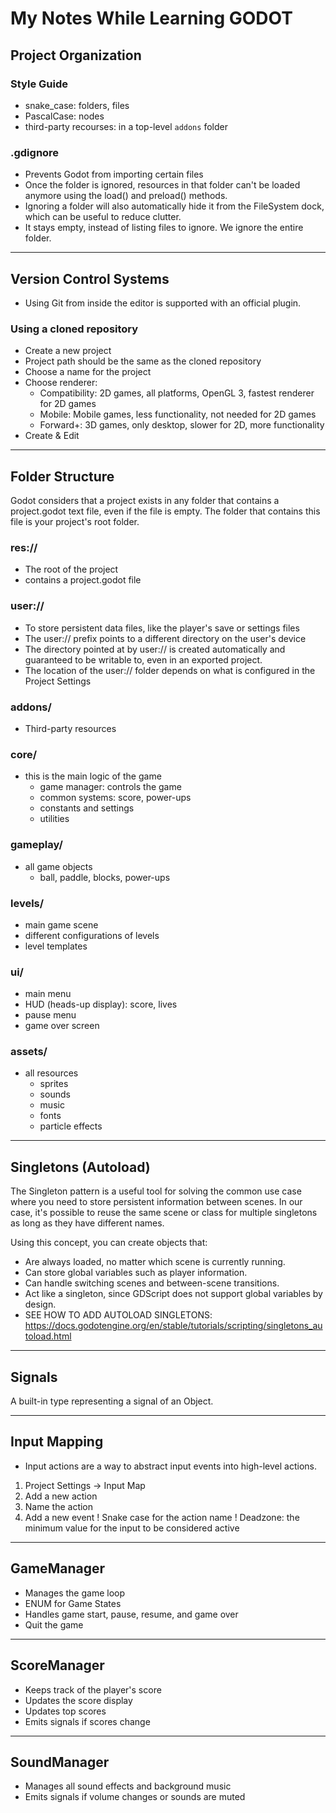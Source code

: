 # My Notes While Learning GODOT

## Project Organization

### Style Guide
- snake_case: folders, files
- PascalCase: nodes
- third-party recourses: in a top-level `addons` folder

### .gdignore
- Prevents Godot from importing certain files
- Once the folder is ignored, resources in that folder can't be loaded anymore using the load() and preload() methods. 
- Ignoring a folder will also automatically hide it from the FileSystem dock, which can be useful to reduce clutter.
- It stays empty, instead of listing files to ignore. We ignore the entire folder.

---

## Version Control Systems

- Using Git from inside the editor is supported with an official plugin.

### Using a cloned repository
- Create a new project
- Project path should be the same as the cloned repository
- Choose a name for the project
- Choose renderer:
  - Compatibility: 2D games, all platforms, OpenGL 3, fastest renderer for 2D games
  - Mobile: Mobile games, less functionality, not needed for 2D games
  - Forward+: 3D games, only desktop, slower for 2D, more functionality
- Create & Edit

---

## Folder Structure
Godot considers that a project exists in any folder that contains a project.godot text file, even if the file is empty. The folder that contains this file is your project's root folder.

### res://
- The root of the project
- contains a project.godot file

### user://
- To store persistent data files, like the player's save or settings files
- The user:// prefix points to a different directory on the user's device
- The directory pointed at by user:// is created automatically and guaranteed to be writable to, even in an exported project.
- The location of the user:// folder depends on what is configured in the Project Settings

### addons/
- Third-party resources

### core/
- this is the main logic of the game
  - game manager: controls the game
  - common systems: score, power-ups
  - constants and settings
  - utilities

### gameplay/
- all game objects
  - ball, paddle, blocks, power-ups

### levels/
- main game scene
- different configurations of levels
- level templates

### ui/
- main menu
- HUD (heads-up display): score, lives
- pause menu
- game over screen

### assets/
- all resources
  - sprites
  - sounds
  - music
  - fonts
  - particle effects

---

## Singletons (Autoload)

The Singleton pattern is a useful tool for solving the common use case where you need to store persistent information between scenes. 
In our case, it's possible to reuse the same scene or class for multiple singletons as long as they have different names.

Using this concept, you can create objects that:
- Are always loaded, no matter which scene is currently running.
- Can store global variables such as player information.
- Can handle switching scenes and between-scene transitions.
- Act like a singleton, since GDScript does not support global variables by design.
- SEE HOW TO ADD AUTOLOAD SINGLETONS: https://docs.godotengine.org/en/stable/tutorials/scripting/singletons_autoload.html

---

## Signals

A built-in type representing a signal of an Object.

---

## Input Mapping

- Input actions are a way to abstract input events into high-level actions.

1. Project Settings -> Input Map
2. Add a new action
3. Name the action
4. Add a new event
! Snake case for the action name
! Deadzone: the minimum value for the input to be considered active

--- 

## GameManager
- Manages the game loop
- ENUM for Game States
- Handles game start, pause, resume, and game over
- Quit the game

---

## ScoreManager
- Keeps track of the player's score
- Updates the score display
- Updates top scores
- Emits signals if scores change

---

## SoundManager
- Manages all sound effects and background music
- Emits signals if volume changes or sounds are muted